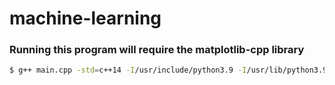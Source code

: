 # machine-learning

### Running this program will require the matplotlib-cpp library

```bash
$ g++ main.cpp -std=c++14 -I/usr/include/python3.9 -I/usr/lib/python3.9/site-packages/numpy/core/include -lpython3.9 -o main && ./main
```
